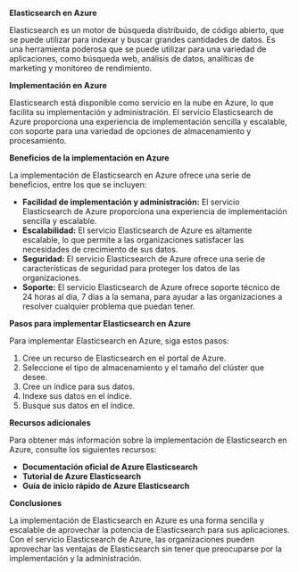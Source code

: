 **Elasticsearch en Azure**

Elasticsearch es un motor de búsqueda distribuido, de código abierto, que se puede utilizar para indexar y buscar grandes cantidades de datos. Es una herramienta poderosa que se puede utilizar para una variedad de aplicaciones, como búsqueda web, análisis de datos, analíticas de marketing y monitoreo de rendimiento.

**Implementación en Azure**

Elasticsearch está disponible como servicio en la nube en Azure, lo que facilita su implementación y administración. El servicio Elasticsearch de Azure proporciona una experiencia de implementación sencilla y escalable, con soporte para una variedad de opciones de almacenamiento y procesamiento.

**Beneficios de la implementación en Azure**

La implementación de Elasticsearch en Azure ofrece una serie de beneficios, entre los que se incluyen:

* **Facilidad de implementación y administración:** El servicio Elasticsearch de Azure proporciona una experiencia de implementación sencilla y escalable.
* **Escalabilidad:** El servicio Elasticsearch de Azure es altamente escalable, lo que permite a las organizaciones satisfacer las necesidades de crecimiento de sus datos.
* **Seguridad:** El servicio Elasticsearch de Azure ofrece una serie de características de seguridad para proteger los datos de las organizaciones.
* **Soporte:** El servicio Elasticsearch de Azure ofrece soporte técnico de 24 horas al día, 7 días a la semana, para ayudar a las organizaciones a resolver cualquier problema que puedan tener.

**Pasos para implementar Elasticsearch en Azure**

Para implementar Elasticsearch en Azure, siga estos pasos:

1. Cree un recurso de Elasticsearch en el portal de Azure.
2. Seleccione el tipo de almacenamiento y el tamaño del clúster que desee.
3. Cree un índice para sus datos.
4. Indexe sus datos en el índice.
5. Busque sus datos en el índice.

**Recursos adicionales**

Para obtener más información sobre la implementación de Elasticsearch en Azure, consulte los siguientes recursos:

* **Documentación oficial de Azure Elasticsearch**
* **Tutorial de Azure Elasticsearch**
* **Guía de inicio rápido de Azure Elasticsearch**

**Conclusiones**

La implementación de Elasticsearch en Azure es una forma sencilla y escalable de aprovechar la potencia de Elasticsearch para sus aplicaciones. Con el servicio Elasticsearch de Azure, las organizaciones pueden aprovechar las ventajas de Elasticsearch sin tener que preocuparse por la implementación y la administración.